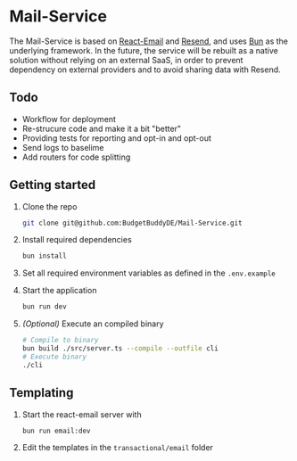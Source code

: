 # Mail-Service

The Mail-Service is based on [React-Email](https://react.email) and [Resend](https://resend.com), and uses [Bun](https://bun.sh) as the underlying framework. In the future, the service will be rebuilt as a native solution without relying on an external SaaS, in order to prevent dependency on external providers and to avoid sharing data with Resend.

## Todo

- Workflow for deployment
- Re-strucure code and make it a bit "better"
- Providing tests for reporting and opt-in and opt-out
- Send logs to baselime
- Add routers for code splitting

## Getting started

1. Clone the repo

   ```bash
   git clone git@github.com:BudgetBuddyDE/Mail-Service.git
   ```

2. Install required dependencies

   ```bash
   bun install
   ```

3. Set all required environment variables as defined in the `.env.example`
4. Start the application

   ```bash
   bun run dev
   ```

5. _(Optional)_ Execute an compiled binary

   ```bash
   # Compile to binary
   bun build ./src/server.ts --compile --outfile cli
   # Execute binary
   ./cli
   ```

## Templating

1. Start the react-email server with

   ```bash
   bun run email:dev
   ```

2. Edit the templates in the `transactional/email` folder
